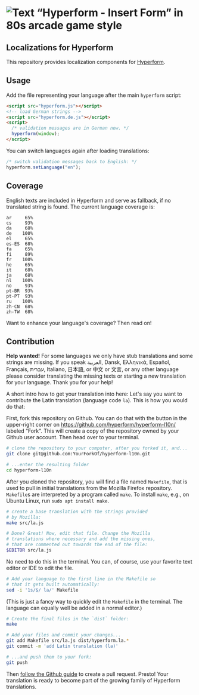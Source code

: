 # ![Text “Hyperform - Insert Form” in 80s arcade game style](https://hyperform.js.org/statics/header.png)

## Localizations for Hyperform

This repository provides localization components for [Hyperform](http://hyperform.github.io).

## Usage

Add the file representing your language after the main `hyperform` script:

```html
<script src="hyperform.js"></script>
<!-- load German strings -->
<script src="hyperform.de.js"></script>
<script>
  /* validation messages are in German now. */
  hyperform(window);
</script>
```

You can switch languages again after loading translations:

```js
/* switch validation messages back to English: */
hyperform.setLanguage("en");
```

## Coverage

English texts are included in Hyperform and serve as fallback, if no translated string is found. The current language coverage is:

```
ar     65%
cs     93%
da     68%
de    100%
el     65%
es-ES  68%
fa     65%
fi     89%
fr    100%
he     65%
it     68%
ja     68%
nl    100%
no     93%
pt-BR  93%
pt-PT  93%
ru    100%
zh-CN  68%
zh-TW  68%
```

Want to enhance your language's coverage? Then read on!

## Contribution

**Help wanted!** For some languages we only have stub translations and some
strings are missing. If you speak العربية, Dansk, Ελληνικά, Español, Français,
עברית, Italiano, 日本語, or 中文 or 文言, or any other language please consider
translating the missing texts or starting a new translation for your language.
Thank you for your help!

A short intro how to get your translation into here: Let's say you want to
contribute the Latin translation (language code `la`). This is how you would
do that:

First, fork this repository on Github. You can do that with the button in the
upper-right corner on https://github.com/hyperform/hyperform-l10n/ labeled
“Fork“. This will create a copy of the repository owned by your Github user
account. Then head over to your terminal.

```sh
# clone the repository to your computer, after you forked it, and...
git clone git@github.com:YourForkOf/hyperform-l10n.git

# ...enter the resulting folder
cd hyperform-l10n
```

After you cloned the repository, you will find a file named `Makefile`, that
is used to pull in initial translations from the Mozilla Firefox repository.
`Makefile`s are interpreted by a program called `make`. To install `make`,
e.g., on Ubuntu Linux, run `sudo apt install make`.

```sh
# create a base translation with the strings provided
# by Mozilla:
make src/la.js

# Done? Great! Now, edit that file. Change the Mozilla
# translations where necessary and add the missing ones,
# that are commented out towards the end of the file:
$EDITOR src/la.js
```

No need to do this in the terminal. You can, of course, use your favorite
text editor or IDE to edit the file.

```sh
# Add your language to the first line in the Makefile so
# that it gets built automatically:
sed -i '1s/$/ la/' Makefile
```

(This is just a fancy way to quickly edit the `Makefile` in the terminal.
The language can equally well be added in a normal editor.)

```sh
# Create the final files in the `dist` folder:
make

# Add your files and commit your changes...
git add Makefile src/la.js dist/hyperform.la.*
git commit -m 'add Latin translation (la)'

# ...and push them to your fork:
git push
```

Then [follow the Github guide](https://help.github.com/articles/creating-a-pull-request/)
to create a pull request. Presto! Your translation is ready to become part
of the growing family of Hyperform translations.
